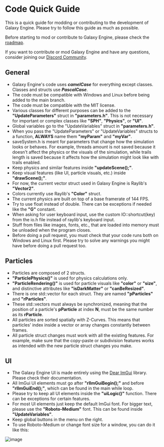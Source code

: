 # Code Quick Guide

This is a quick guide for modding or contributing to the development of Galaxy Engine. Please try to follow this guide as much as possible. 

Before starting to mod or contribute to Galaxy Engine, please check the [roadmap](https://github.com/users/NarcisCalin/projects/1/views/1).

If you want to contribute or mod Galaxy Engine and have any questions, consider joining our [Discord Community](https://discord.gg/Xd5JUqNFPM).

## General

- Galaxy Engine's code uses ***camelCase*** for everything except classes. Classes and structs use ***PascalCase***.
- The code must be compatible with Windows and Linux before being added to the main branch.
- The code must be compatible with the MIT license.
- Various classes for different purposes can be added to the **"UpdateParameters"** struct in **"parameters.h"**. This is not necessary for important or complex classes like **"SPH"**, **"Physics"**, or **"UI"**.
- Global variables go to the "UpdateVariables" struct in **"parameters.h"**.
- When you pass the "UpdateParameters" or "UpdateVariables" structs to a function, **ALWAYS** name them **"myParam"** and **"myVar"**.
- saveSystem.h is meant for parameters that change how the simulation looks or behaves. For example, threads amount is not saved because it doesn't affect the physics or the visuals of the simulation, while trails length is saved because it affects how the simulation might look like with trails enabled.
- Keep physics and similar features inside **"updateScene();"**.
- Keep visual features (like UI, particle visuals, etc.) inside **"drawScene();"**.
- For now, the current vector struct used in Galaxy Engine is Raylib's **"Vector2"**.
- Colors currently use Raylib's **"Color"** struct.
- The current physics are built on top of a base framerate of 144 FPS.
- Try to use float instead of double. There can be exceptions if needed like the **"G"** constant.
- When asking for user keyboard input, use the custom IO::shortcut(key) from the io.h file instead of raylib's keyboard input.
- Stuff from files like images, fonts, etc., that are loaded into memory must be unloaded when the program closes.
- Before doing a pull request, you must check that your code runs both on Windows and Linux first. Please try to solve any warnings you might have before doing a pull request too.

## Particles

- Particles are composed of 2 structs.
- **"ParticlePhysics()"** is used for physics calculations only.
- **"ParticleRendering()"** is used for particle visuals like **"color"** or **"size"**, and distinctive attributes like **"isDarkMatter"** or **"canBeResized"**.
- There is one std::vector for each struct. They are named **"pParticles"** and **"rParticles"**.
- These std::vectors must always be synchronized, meaning that the position of a particle's **pParticle** at index **N**, must be the same number as its **rParticle**.
- All particles are sorted spatially with Z-Curves. This means that particles' index inside a vector or array changes constantly between frames.
- All particle struct changes must work with all the existing features. For example, make sure that the copy-paste or subdivision features works as intended with the new particle struct changes you make.

## UI

- The Galaxy Engine UI is made entirely using the [Dear ImGui](https://github.com/ocornut/imgui) library. Please check their documentation.
- All ImGui UI elements must go after **"rlImGuiBegin();"** and before **"rlImGuiEnd();"**, which can be found in the main while loop.
- Please try to keep all UI elements inside the **"uiLogic()"** function. There can be exceptions for certain features.
- For most UI elements just keep the default ImGui font. For bigger text, please use the **"Roboto-Medium"** font. This can be found inside **"UpdateVariables"**.
- Keep global buttons in the menu on the right.
- To use Roboto-Medium or change font size for a window, you can do it like this:

![image](https://github.com/user-attachments/assets/4f70e09d-cbd8-46ae-a960-96cb5a9f57c4)

